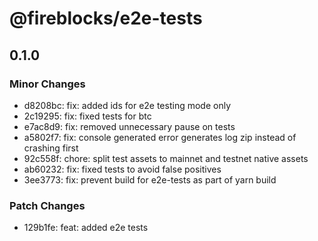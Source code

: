 # @fireblocks/e2e-tests

## 0.1.0

### Minor Changes

- d8208bc: fix: added ids for e2e testing mode only
- 2c19295: fix: fixed tests for btc
- e7ac8d9: fix: removed unnecessary pause on tests
- a5802f7: fix: console generated error generates log zip instead of crashing first
- 92c558f: chore: split test assets to mainnet and testnet native assets
- ab60232: fix: fixed tests to avoid false positives
- 3ee3773: fix: prevent build for e2e-tests as part of yarn build

### Patch Changes

- 129b1fe: feat: added e2e tests
